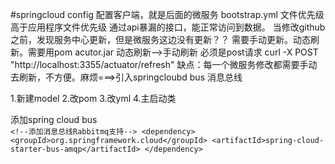 #springcloud config 配置客户端，就是后面的微服务
bootstrap.yml 文件优先级高于应用程序文件优先级
通过api暴漏的接口，能正常访问到数据。
当修改github之前，发现服务中心更新，但是微服务这边没有更新？？
  需要手动更新。动态刷新。需要用pom acutor.jar
  动态刷新-->手动刷新
  必须是post请求
  curl -X  POST "http://localhost:3355/actuator/refresh"
  缺点：每一个微服务修改都需要手动去刷新，不方便。麻烦===>引入springcloubd bus 消息总线
  
 1.新建model
 2.改pom
 3.改yml
 4.主启动类
 
 添加spring cloud bus  
 `<!--添加消息总线Rabbitmq支持-->
          <dependency>
              <groupId>org.springframework.cloud</groupId>
              <artifactId>spring-cloud-starter-bus-amqp</artifactId>
          </dependency>  `
   